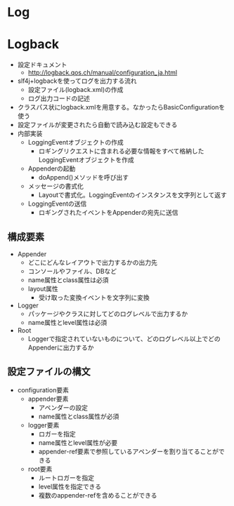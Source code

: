 Log
===

# Logback

* 設定ドキュメント
    * http://logback.qos.ch/manual/configuration_ja.html
* slf4j+logbackを使ってログを出力する流れ
    * 設定ファイル(logback.xml)の作成
    * ログ出力コードの記述
* クラスパス状にlogback.xmlを用意する。なかったらBasicConfigurationを使う
* 設定ファイルが変更されたら自動で読み込む設定もできる
* 内部実装
    * LoggingEventオブジェクトの作成
        * ロギングリクエストに含まれる必要な情報をすべて格納したLoggingEventオブジェクトを作成
    * Appenderの起動
        * doAppend()メソッドを呼び出す
    * メッセージの書式化
        * Layoutで書式化。LoggingEventのインスタンスを文字列として返す
    * LoggingEventの送信
        * ロギングされたイベントをAppenderの宛先に送信

## 構成要素

* Appender
    * どこにどんなレイアウトで出力するかの出力先
    * コンソールやファイル、DBなど
    * name属性とclass属性は必須
    * layout属性
        * 受け取った変換イベントを文字列に変換
* Logger
    * パッケージやクラスに対してどのログレベルで出力するか
    * name属性とlevel属性は必須
* Root
    * Loggerで指定されていないものについて、どのログレベル以上でどのAppenderに出力するか

## 設定ファイルの構文

* configuration要素
    * appender要素
        * アペンダーの設定
        * name属性とclass属性が必須
    * logger要素
        * ロガーを指定
        * name属性とlevel属性が必要
        * appender-ref要素で参照しているアペンダーを割り当てることができる
    * root要素
        * ルートロガーを指定
        * level属性を指定できる
        * 複数のappender-refを含めることができる
